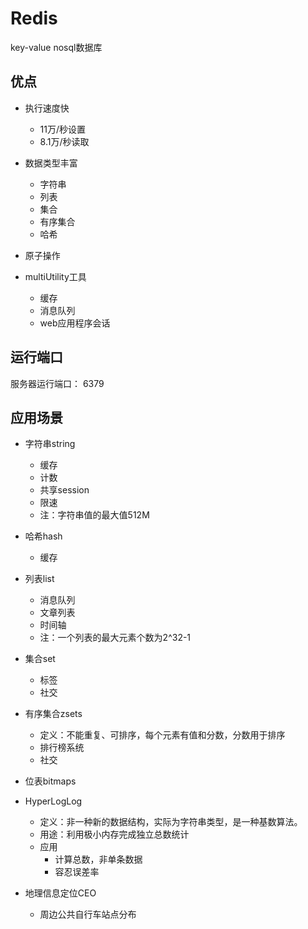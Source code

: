 # Redis #

key-value nosql数据库

## 优点 ##
- 执行速度快
	- 11万/秒设置
	- 8.1万/秒读取
- 数据类型丰富
	- 字符串
	- 列表
	- 集合
	- 有序集合
	- 哈希

- 原子操作
- multiUtility工具
	- 缓存
	- 消息队列
	- web应用程序会话

## 运行端口 ##
服务器运行端口： 6379

## 应用场景 ##
- 字符串string
	- 缓存
	- 计数
	- 共享session
	- 限速
	- 注：字符串值的最大值512M

- 哈希hash
	- 缓存

- 列表list
	- 消息队列
	- 文章列表
	- 时间轴
	- 注：一个列表的最大元素个数为2^32-1

- 集合set
	- 标签
	- 社交

- 有序集合zsets
	- 定义：不能重复、可排序，每个元素有值和分数，分数用于排序
	- 排行榜系统
	- 社交

- 位表bitmaps
- HyperLogLog
	- 定义：非一种新的数据结构，实际为字符串类型，是一种基数算法。
	- 用途：利用极小内存完成独立总数统计
	- 应用
		- 计算总数，非单条数据
		- 容忍误差率

- 地理信息定位CEO
	- 周边公共自行车站点分布

	